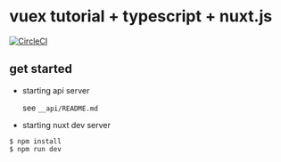 # vuex tutorial + typescript + nuxt.js

[![CircleCI](https://circleci.com/gh/Yama-Tomo/vue-vuex-typescript-sample/tree/nuxt.svg?style=shield)](https://circleci.com/gh/Yama-Tomo/vue-vuex-typescript-sample/tree/nuxt)

## get started

- starting api server

  see `__api/README.md`

- starting nuxt dev server

```
$ npm install 
$ npm run dev
```
